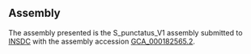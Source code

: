 

Assembly
--------

The assembly presented is the S\_punctatus\_V1 assembly submitted to
[INSDC](http://www.insdc.org) with the assembly accession
[GCA\_000182565.2](http://www.ebi.ac.uk/ena/data/view/GCA_000182565.2).
